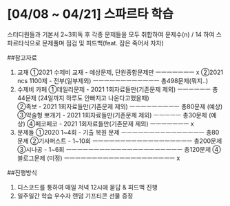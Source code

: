 # [04/08 ~ 04/21] 스파르타 학습
스터디원들과 기본서 2~3회독 후 각종 문제들을 모두 취합하여 문제수(n) / 14 하여 스파르타식으로 문제풀며 점검 및 피드백(feat. 잠은 죽어서 자자)

##참고자료
1. 교재
   ①2021 수제비 교재 - 예상문제, 단원종합문제만 ㅡㅡㅡㅡㅡㅡㅡ       x
   ②2021 ncs 1100제 - 전부(일부제외) ㅡㅡㅡㅡㅡㅡㅡㅡㅡㅡㅡㅡ  총498문제(뭐지..)
2. 수제비 카페
   ①데일리문제 - 2021 1회자료들만(기존문제 제외) ㅡㅡㅡㅡㅡㅡ  총44문제 (24일까지 하루도 안빠지고 나온다고했을때)  
   ②족보 - 2021 1회자료들만(기존문제 제외) ㅡㅡㅡㅡㅡㅡㅡㅡㅡ  총80문제 (예상)
   ③약술형 뽀개기 - 2021 1회자료들만(기존문제 제외) ㅡㅡㅡㅡㅡ  총30문제 (예상)
   ④페코페코 - 2021 1회자료들만(기존문제 제외) ㅡㅡㅡㅡㅡㅡㅡ        x
3. 문제들
   ①2020 1~4회 - 기출 복원 문제 ㅡㅡㅡㅡㅡㅡㅡㅡㅡㅡㅡㅡㅡㅡㅡ 총80문제
   ②기사퍼스트 -  1~10회 ㅡㅡㅡㅡㅡㅡㅡㅡㅡㅡㅡㅡㅡㅡㅡㅡㅡㅡ 총200문제
   ③시나공 - 1~6회 ㅡㅡㅡㅡㅡㅡㅡㅡㅡㅡㅡㅡㅡㅡㅡㅡㅡㅡㅡㅡㅡ 총120문제
   ④블로그문제  (미정) ㅡㅡㅡㅡㅡㅡㅡㅡㅡㅡㅡㅡㅡㅡㅡㅡㅡㅡㅡㅡ    x

##진행방식
1. 디스코드를 통하여 매일 저녁 12시에 묻답 & 피드백 진행
2. 일주일간 학습 우수자 랜덤 기프티콘 선물 증정

